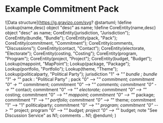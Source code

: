 # Example Commitment Pack

![Data structure](https://g.gravizo.com/svg?
@startuml;
!define Lookup(name,desc) object "desc" as name;
!define CoreEntity(name,desc) object "desc" as name;
CoreEntity(jurisdiction, "Jurisdiction");
CoreEntity(bundle, "Bundle");
CoreEntity(pack, "Pack");
CoreEntity(commitment, "Commitment");
CoreEntity(comments, "Discussions");
CoreEntity(contact, "Contact");
CoreEntity(electorate, "Electorate");
CoreEntity(costing, "Costing");
CoreEntity(program, "Program");
CoreEntity(project, "Project");
CoreEntity(budget, "Budget");
Lookup(mappoint, "MapPoint");
Lookup(package, "Package");
Lookup(portfolio, "Portfolio");
Lookup(theme, "Theme");
Lookup(politicalparty, "Political Party");
jurisdiction "1" -> "*" bundle ;
bundle "1" -> "*" pack : "Political Party" ;
pack "0" --> "*" commitment;
commitment "0" -> "*" commitment;
commitment "0" --> "*" comments;
commitment "0" --> "*" contact;
commitment "0" --> "*" electorate;
commitment "0" --> "*" costing;
commitment "0" --> "*" mappoint;
commitment "0" --> "*" package;
commitment "1" --> "*" portfolio;
commitment "0" --> "*" theme;
commitment "1" --> "1" politicalparty;
commitment "0" --> "*" program;
commitment "0" --> "*" project;
program "0" --> "*" budget;
project "0" --> "*" budget;
note "See Discussion Service" as N1;
comments .. N1;
@enduml;
)

